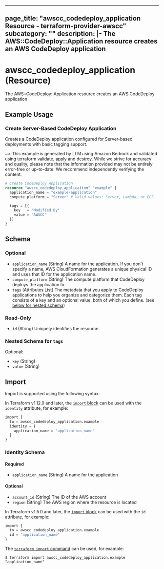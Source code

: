 
---
page_title: "awscc_codedeploy_application Resource - terraform-provider-awscc"
subcategory: ""
description: |-
  The AWS::CodeDeploy::Application resource creates an AWS CodeDeploy application
---

# awscc_codedeploy_application (Resource)

The AWS::CodeDeploy::Application resource creates an AWS CodeDeploy application

## Example Usage

### Create Server-Based CodeDeploy Application

Creates a CodeDeploy application configured for Server-based deployments with basic tagging support.

~> This example is generated by LLM using Amazon Bedrock and validated using terraform validate, apply and destroy. While we strive for accuracy and quality, please note that the information provided may not be entirely error-free or up-to-date. We recommend independently verifying the content.

```terraform
# Create CodeDeploy Application
resource "awscc_codedeploy_application" "example" {
  application_name = "example-application"
  compute_platform = "Server" # Valid values: Server, Lambda, or ECS

  tags = [{
    key   = "Modified By"
    value = "AWSCC"
  }]
}
```

<!-- schema generated by tfplugindocs -->
## Schema

### Optional

- `application_name` (String) A name for the application. If you don't specify a name, AWS CloudFormation generates a unique physical ID and uses that ID for the application name.
- `compute_platform` (String) The compute platform that CodeDeploy deploys the application to.
- `tags` (Attributes List) The metadata that you apply to CodeDeploy applications to help you organize and categorize them. Each tag consists of a key and an optional value, both of which you define. (see [below for nested schema](#nestedatt--tags))

### Read-Only

- `id` (String) Uniquely identifies the resource.

<a id="nestedatt--tags"></a>
### Nested Schema for `tags`

Optional:

- `key` (String)
- `value` (String)

## Import

Import is supported using the following syntax:

In Terraform v1.12.0 and later, the [`import` block](https://developer.hashicorp.com/terraform/language/import) can be used with the `identity` attribute, for example:

```terraform
import {
  to = awscc_codedeploy_application.example
  identity = {
    application_name = "application_name"
  }
}
```

<!-- schema generated by tfplugindocs -->
### Identity Schema

#### Required

- `application_name` (String) A name for the application

#### Optional

- `account_id` (String) The ID of the AWS account
- `region` (String) The AWS region where the resource is located

In Terraform v1.5.0 and later, the [`import` block](https://developer.hashicorp.com/terraform/language/import) can be used with the `id` attribute, for example:

```terraform
import {
  to = awscc_codedeploy_application.example
  id = "application_name"
}
```

The [`terraform import` command](https://developer.hashicorp.com/terraform/cli/commands/import) can be used, for example:

```shell
$ terraform import awscc_codedeploy_application.example "application_name"
```
